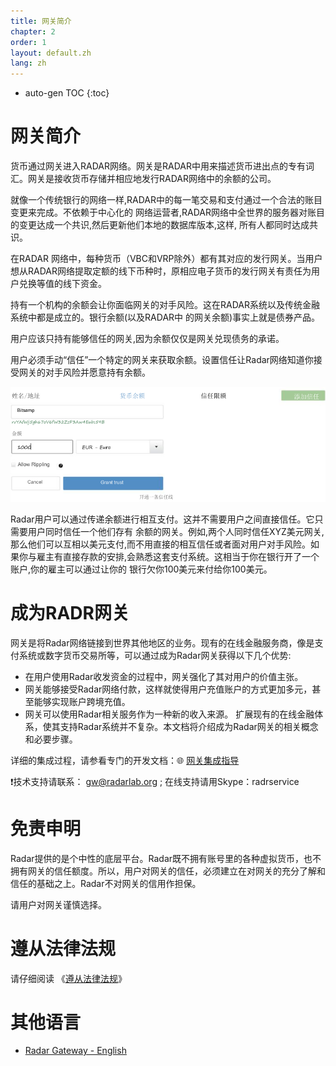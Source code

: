 ```yaml
---
title: 网关简介
chapter: 2
order: 1
layout: default.zh
lang: zh
---
```


* auto-gen TOC
{:toc}

# 网关简介
货币通过网关进入RADAR网络。网关是RADAR中用来描述货币进出点的专有词汇。网关是接收货币存储并相应地发行RADAR网络中的余额的公司。

就像一个传统银行的网络一样,RADAR中的每一笔交易和支付通过一个合法的账目变更来完成。不依赖于中心化的 网络运营者,RADAR网络中全世界的服务器对账目的变更达成一个共识,然后更新他们本地的数据库版本,这样, 所有人都同时达成共识。

在RADAR 网络中，每种货币（VBC和VRP除外）都有其对应的发行网关。当用户想从RADAR网络提取定额的线下币种时，原相应电子货币的发行网关有责任为用户兑换等值的线下资金。

持有一个机构的余额会让你面临网关的对手风险。这在RADAR系统以及传统金融系统中都是成立的。银行余额(以及RADAR中 的网关余额)事实上就是债券产品。

用户应该只持有能够信任的网关,因为余额仅仅是网关兑现债务的承诺。

用户必须手动“信任”一个特定的网关来获取余额。设置信任让Radar网络知道你接受网关的对手风险并愿意持有余额。

![冷钱包](/assets/images/gateway/gateway5.png)


Radar用户可以通过传递余额进行相互支付。这并不需要用户之间直接信任。它只需要用户同时信任一个他们存有 余额的网关。例如,两个人同时信任XYZ美元网关,那么他们可以互相以美元支付,而不用直接的相互信任或者面对用户对手风险。如果你与雇主有直接存款的安排,会熟悉这套支付系统。这相当于你在银行开了一个账户,你的雇主可以通过让你的 银行欠你100美元来付给你100美元。

# 成为RADR网关

网关是将Radar网络链接到世界其他地区的业务。现有的在线金融服务商，像是支付系统或数字货币交易所等，可以通过成为Radar网关获得以下几个优势:
  - 在用户使用Radar收发资金的过程中，网关强化了其对用户的价值主张。 
  - 网关能够接受Radar网络付款，这样就使得用户充值账户的方式更加多元，甚至能够实现账户跨境充值。
  - 网关可以使用Radar相关服务作为一种新的收入来源。
扩展现有的在线金融体系，使其支持Radar系统并不复杂。本文档将介绍成为Radar网关的相关概念和必要步骤。

详细的集成过程，请参看专门的开发文档：🌐  [网关集成指导](https://radarlab.org/dev-cn/gateway_guide.html)

❗️技术支持请联系： <gw@radarlab.org> ; 在线支持请用Skype：radrservice

# 免责申明

Radar提供的是个中性的底层平台。Radar既不拥有账号里的各种虚拟货币，也不拥有网关的信任额度。所以，用户对网关的信任，必须建立在对网关的充分了解和信任的基础之上。Radar不对网关的信用作担保。

请用户对网关谨慎选择。

# 遵从法律法规

请仔细阅读 《[遵从法律法规](../../other/law)》

# 其他语言
  - [Radar Gateway - English](/en/gateway/start)
